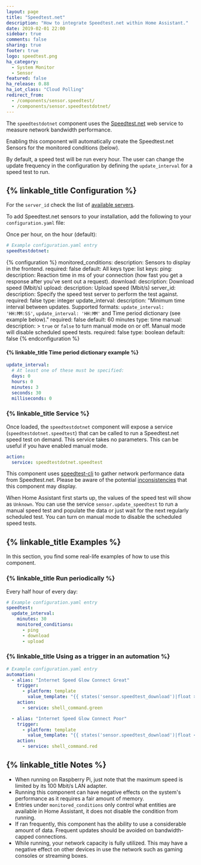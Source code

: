 ```yaml
---
layout: page
title: "Speedtest.net"
description: "How to integrate Speedtest.net within Home Assistant."
date: 2019-02-01 22:00
sidebar: true
comments: false
sharing: true
footer: true
logo: speedtest.png
ha_category:
  - System Monitor
  - Sensor
featured: false
ha_release: 0.88
ha_iot_class: "Cloud Polling"
redirect_from:
  - /components/sensor.speedtest/
  - /components/sensor.speedtestdotnet/
---
```


The `speedtestdotnet` component uses the [Speedtest.net](https://speedtest.net/) web service to measure network bandwidth performance.

Enabling this component will automatically create the Speedtest.net Sensors for the monitored conditions (below).

By default, a speed test will be run every hour. The user can change the update frequency in the configuration by defining the `update_interval` for a speed test to run.

## {% linkable_title Configuration %}

For the `server_id` check the list of
[available servers](https://www.speedtest.net/speedtest-servers.php).

To add Speedtest.net sensors to your installation, add the following to your `configuration.yaml` file:

Once per hour, on the hour (default):

```yaml
# Example configuration.yaml entry
speedtestdotnet:
```

{% configuration %}
  monitored_conditions:
    description: Sensors to display in the frontend.
    required: false
    default: All keys
    type: list
    keys:
      ping:
        description: Reaction time in ms of your connection (how fast you get a response after you've sent out a request).
      download:
        description: Download speed (Mbit/s)
      upload:
        description: Upload speed (Mbit/s)
  server_id:
    description: Specify the speed test server to perform the test against.
    required: false
    type: integer
  update_interval:
    description: "Minimum time interval between updates. Supported formats: `update_interval: 'HH:MM:SS'`, `update_interval: 'HH:MM'` and Time period dictionary (see example below)."
    required: false
    default: 60 minutes
    type: time
  manual:
    description: >
      `true` or `false` to turn manual mode on or off. Manual mode will disable scheduled speed tests.
    required: false
    type: boolean
    default: false
{% endconfiguration %}

#### {% linkable_title Time period dictionary example %}

```yaml
update_interval:
  # At least one of these must be specified:
  days: 0
  hours: 0
  minutes: 3
  seconds: 30
  milliseconds: 0
```

### {% linkable_title Service %}

Once loaded, the `speedtestdotnet` component will expose a service (`speedtestdotnet.speedtest`) that can be called to run a Speedtest.net speed test on demand. This service takes no parameters. This can be useful if you have enabled manual mode.

```yaml
action:
  service: speedtestdotnet.speedtest
```

This component uses [speedtest-cli](https://github.com/sivel/speedtest-cli) to
gather network performance data from Speedtest.net.
Please be aware of the potential
[inconsistencies](https://github.com/sivel/speedtest-cli#inconsistency) that
this component may display.

When Home Assistant first starts up, the values of the speed test will show as
`Unknown`. You can use the service `sensor.update_speedtest` to run a manual
speed test and populate the data or just wait for the next regularly scheduled
test. You can turn on manual mode to disable the scheduled speed tests.

## {% linkable_title Examples %}

In this section, you find some real-life examples of how to use this component.

### {% linkable_title Run periodically %}

Every half hour of every day:

```yaml
# Example configuration.yaml entry
speedtest:
  update_interval:
    minutes: 30
    monitored_conditions:
      - ping
      - download
      - upload
```

### {% linkable_title Using as a trigger in an automation %}

```yaml
# Example configuration.yaml entry
automation:
  - alias: "Internet Speed Glow Connect Great"
    trigger:
      - platform: template
        value_template: "{{ states('sensor.speedtest_download')|float >= 10 }}"
    action:
      - service: shell_command.green

  - alias: "Internet Speed Glow Connect Poor"
    trigger:
      - platform: template
        value_template: "{{ states('sensor.speedtest_download')|float < 10 }}"
    action:
      - service: shell_command.red
```

## {% linkable_title Notes %}

- When running on Raspberry Pi, just note that the maximum speed is limited by its 100 Mbit/s LAN adapter.
- Running this component can have negative effects on the system's performance as it requires a fair amount of memory.
- Entries under `monitored_conditions` only control what entities are available in Home Assistant, it does not disable the condition from running.
- If ran frequently, this component has the ability to use a considerable amount of data. Frequent updates should be avoided on bandwidth-capped connections.
- While running, your network capacity is fully utilized. This may have a negative effect on other devices in use the network such as gaming consoles or streaming boxes.
